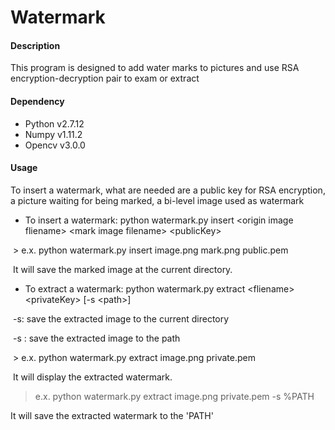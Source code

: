 # Watermark

#### Description

This program is designed to add water marks to pictures and use RSA encryption-decryption pair to exam or extract  

#### Dependency

- Python v2.7.12
- Numpy v1.11.2
- Opencv v3.0.0

#### Usage

To insert a watermark, what are needed are a public key for RSA encryption, a picture waiting for being marked, a bi-level image used as watermark



- To insert a watermark: python watermark.py insert \<origin image fliename\> \<mark image filename\> \<publicKey\>

​	> e.x. python watermark.py insert image.png mark.png public.pem

​	It will save the marked image at the current directory. 

- To extract a watermark: python watermark.py extract \<fliename\> \<privateKey\> [-s \<path\>]

​	-s: save the extracted image to the current directory

​	-s <path>: save the extracted image to the path	

​	> e.x. python watermark.py extract image.png private.pem

​	It will display the extracted watermark.
   
   > e.x. python watermark.py extract image.png private.pem -s %PATH

   It will save the extracted watermark to the 'PATH'